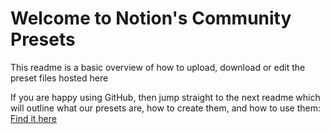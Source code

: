 # Welcome to Notion's Community Presets

This readme is a basic overview of how to upload, download or edit the preset files hosted here

If you are happy using GitHub, then jump straight to the next readme which will outline what our presets are, how to create them, and how to use them: [Find it here](Documentation/Plug-in%20Presets.md)
